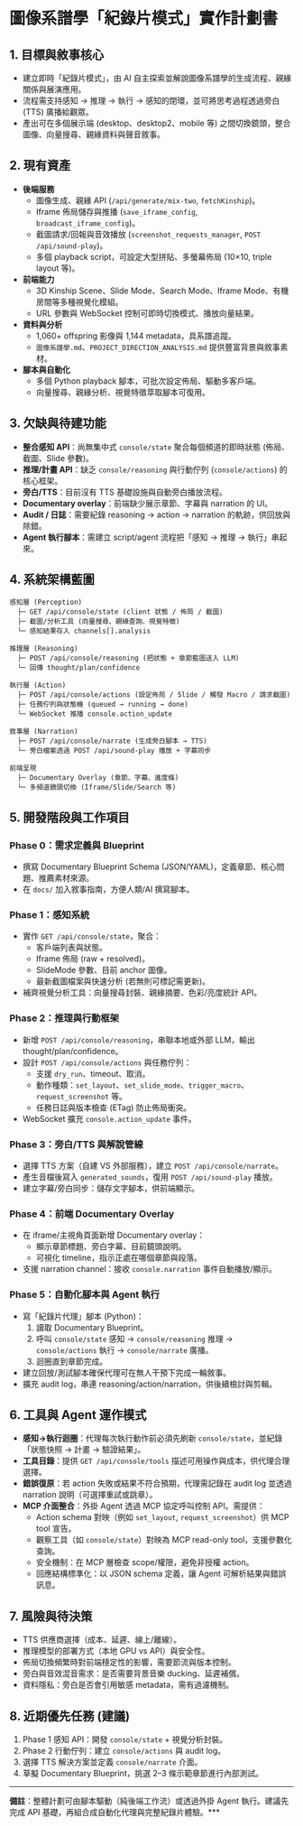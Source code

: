 # 圖像系譜學「紀錄片模式」實作計劃書

## 1. 目標與敘事核心
- 建立即時「紀錄片模式」，由 AI 自主探索並解說圖像系譜學的生成流程、親緣關係與展演應用。
- 流程需支持感知 → 推理 → 執行 → 感知的閉環，並可將思考過程透過旁白 (TTS) 廣播給觀眾。
- 產出可在多個展示端 (desktop、desktop2、mobile 等) 之間切換鏡頭，整合圖像、向量搜尋、親緣資料與聲音敘事。

## 2. 現有資產
- **後端服務**
  - 圖像生成、親緣 API (`/api/generate/mix-two`, `fetchKinship`)。
  - Iframe 佈局儲存與推播 (`save_iframe_config`, `broadcast_iframe_config`)。
  - 截圖請求/回報與音效播放 (`screenshot_requests_manager`, `POST /api/sound-play`)。
  - 多個 playback script，可設定大型拼貼、多螢幕佈局 (10×10, triple layout 等)。
- **前端能力**
  - 3D Kinship Scene、Slide Mode、Search Mode、Iframe Mode、有機房間等多種視覺化模組。
  - URL 參數與 WebSocket 控制可即時切換模式、播放向量結果。
- **資料與分析**
  - 1,060+ offspring 影像與 1,144 metadata，具系譜追蹤。
  - `圖像系譜學.md`、`PROJECT_DIRECTION_ANALYSIS.md` 提供豐富背景與敘事素材。
- **腳本與自動化**
  - 多個 Python playback 腳本，可批次設定佈局、驅動多客戶端。
  - 向量搜尋、親緣分析、視覺特徵萃取腳本可復用。

## 3. 欠缺與待建功能
- **整合感知 API**：尚無集中式 `console/state` 聚合每個頻道的即時狀態 (佈局、截圖、Slide 參數)。
- **推理/計畫 API**：缺乏 `console/reasoning` 與行動佇列 (`console/actions`) 的核心框架。
- **旁白/TTS**：目前沒有 TTS 基礎設施與自動旁白播放流程。
- **Documentary overlay**：前端缺少展示章節、字幕與 narration 的 UI。
- **Audit / 日誌**：需要紀錄 reasoning → action → narration 的軌跡，供回放與除錯。
- **Agent 執行腳本**：需建立 script/agent 流程把「感知 → 推理 → 執行」串起來。

## 4. 系統架構藍圖
```
感知層 (Perception)
  ├─ GET /api/console/state (client 狀態 / 佈局 / 截圖)
  ├─ 截圖/分析工具 (向量搜尋、親緣查詢、視覺特徵)
  └─ 感知結果存入 channels[].analysis

推理層 (Reasoning)
  ├─ POST /api/console/reasoning (把狀態 + 章節藍圖送入 LLM)
  └─ 回傳 thought/plan/confidence

執行層 (Action)
  ├─ POST /api/console/actions (設定佈局 / Slide / 觸發 Macro / 請求截圖)
  ├─ 任務佇列與狀態機 (queued → running → done)
  └─ WebSocket 推播 console.action_update

敘事層 (Narration)
  ├─ POST /api/console/narrate (生成旁白腳本 → TTS)
  └─ 旁白檔案透過 POST /api/sound-play 播放 + 字幕同步

前端呈現
  ├─ Documentary Overlay (章節、字幕、進度條)
  └─ 多頻道鏡頭切換 (Iframe/Slide/Search 等)
```

## 5. 開發階段與工作項目
### Phase 0：需求定義與 Blueprint
- 撰寫 Documentary Blueprint Schema (JSON/YAML)，定義章節、核心問題、推薦素材來源。
- 在 `docs/` 加入敘事指南，方便人類/AI 撰寫腳本。

### Phase 1：感知系統
- 實作 `GET /api/console/state`，聚合：
  - 客戶端列表與狀態。
  - Iframe 佈局 (raw + resolved)。
  - SlideMode 參數、目前 anchor 圖像。
  - 最新截圖檔案與快速分析 (若無則可標記需更新)。
- 補齊視覺分析工具：向量搜尋封裝、親緣摘要、色彩/亮度統計 API。

### Phase 2：推理與行動框架
- 新增 `POST /api/console/reasoning`，串聯本地或外部 LLM，輸出 thought/plan/confidence。
- 設計 `POST /api/console/actions` 與任務佇列：
  - 支援 `dry_run`、timeout、取消。
  - 動作種類：`set_layout`、`set_slide_mode`、`trigger_macro`、`request_screenshot` 等。
  - 任務日誌與版本檢查 (ETag) 防止佈局衝突。
- WebSocket 擴充 `console.action_update` 事件。

### Phase 3：旁白/TTS 與解說管線
- 選擇 TTS 方案（自建 VS 外部服務），建立 `POST /api/console/narrate`。
- 產生音檔後寫入 `generated_sounds`，復用 `POST /api/sound-play` 播放。
- 建立字幕/旁白同步：儲存文字腳本，供前端顯示。

### Phase 4：前端 Documentary Overlay
- 在 iframe/主視角頁面新增 Documentary overlay：
  - 顯示章節標題、旁白字幕、目前鏡頭說明。
  - 可視化 timeline，指示正處在哪個章節與段落。
- 支援 narration channel：接收 `console.narration` 事件自動播放/顯示。

### Phase 5：自動化腳本與 Agent 執行
- 寫「紀錄片代理」腳本 (Python)：
  1. 讀取 Documentary Blueprint。
  2. 呼叫 `console/state` 感知 → `console/reasoning` 推理 → `console/actions` 執行 → `console/narrate` 廣播。
  3. 迴圈直到章節完成。
- 建立回放/測試腳本確保代理可在無人干預下完成一輪敘事。
- 擴充 audit log，串連 reasoning/action/narration，供後續檢討與剪輯。

## 6. 工具與 Agent 運作模式
- **感知→執行迴圈**：代理每次執行動作前必須先刷新 `console/state`，並紀錄「狀態快照 → 計畫 → 驗證結果」。
- **工具目錄**：提供 `GET /api/console/tools` 描述可用操作與成本，供代理合理選擇。
- **錯誤復原**：若 action 失敗或結果不符合預期，代理需記錄在 audit log 並透過 narration 說明（可選擇重試或跳章）。
- **MCP 介面整合**：外掛 Agent 透過 MCP 協定呼叫控制 API。需提供：
  - Action schema 對映（例如 `set_layout`, `request_screenshot`）供 MCP tool 宣告。
  - 觀察工具（如 `console/state`）對映為 MCP read-only tool，支援參數化查詢。
  - 安全機制：在 MCP 層檢查 scope/權限，避免非授權 action。
  - 回應結構標準化：以 JSON schema 定義，讓 Agent 可解析結果與錯誤訊息。

## 7. 風險與待決策
- TTS 供應商選擇（成本、延遲、線上/離線）。
- 推理模型的部署方式（本地 GPU vs API）與安全性。
- 佈局切換頻繁時對前端穩定性的影響，需要節流與版本控制。
- 旁白與音效混音需求：是否需要背景音樂 ducking、延遲補償。
- 資料隱私：旁白是否會引用敏感 metadata，需有過濾機制。

## 8. 近期優先任務 (建議)
1. Phase 1 感知 API：開發 `console/state` + 視覺分析封裝。
2. Phase 2 行動佇列：建立 `console/actions` 與 audit log。
3. 選擇 TTS 解決方案並定義 `console/narrate` 介面。
4. 草擬 Documentary Blueprint，挑選 2–3 條示範章節進行內部測試。

---
**備註**：整體計劃可由腳本驅動（純後端工作流）或透過外掛 Agent 執行。建議先完成 API 基礎，再組合成自動化代理與完整紀錄片體驗。***

